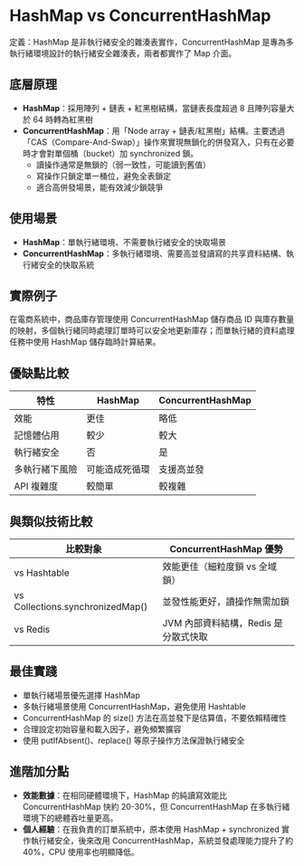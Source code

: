 # HashMap vs ConcurrentHashMap

定義：HashMap 是非執行緒安全的雜湊表實作，ConcurrentHashMap 是專為多執行緒環境設計的執行緒安全雜湊表，兩者都實作了 Map 介面。

## 底層原理

- **HashMap**：採用陣列 + 鏈表 + 紅黑樹結構，當鏈表長度超過 8 且陣列容量大於 64 時轉為紅黑樹
- **ConcurrentHashMap**：用「Node array + 鏈表/紅黑樹」結構。主要透過「CAS（Compare-And-Swap）」操作來實現無鎖化的併發寫入，只有在必要時才會對單個桶（bucket）加 synchronized 鎖。
    - 讀操作通常是無鎖的（弱一致性，可能讀到舊值）
    - 寫操作只鎖定單一桶位，避免全表鎖定
    - 適合高併發場景，能有效減少鎖競爭

## 使用場景

- **HashMap**：單執行緒環境、不需要執行緒安全的快取場景
- **ConcurrentHashMap**：多執行緒環境、需要高並發讀寫的共享資料結構、執行緒安全的快取系統

## 實際例子

在電商系統中，商品庫存管理使用 ConcurrentHashMap 儲存商品 ID 與庫存數量的映射，多個執行緒同時處理訂單時可以安全地更新庫存；而單執行緒的資料處理任務中使用 HashMap 儲存臨時計算結果。

## 優缺點比較

| 特性             | HashMap                                   | ConcurrentHashMap                                 |
|------------------|-------------------------------------------|---------------------------------------------------|
| 效能             | 更佳                                      | 略低                                              |
| 記憶體佔用       | 較少                                      | 較大                                              |
| 執行緒安全       | 否                                        | 是                                                |
| 多執行緒下風險   | 可能造成死循環                            | 支援高並發                                        |
| API 複雜度       | 較簡單                                    | 較複雜                                            |

## 與類似技術比較

| 比較對象                        | ConcurrentHashMap 優勢                                  |
|----------------------------------|--------------------------------------------------------|
| vs Hashtable                    | 效能更佳（細粒度鎖 vs 全域鎖）                         |
| vs Collections.synchronizedMap()| 並發性能更好，讀操作無需加鎖                           |
| vs Redis                        | JVM 內部資料結構，Redis 是分散式快取                   |

## 最佳實踐

- 單執行緒場景優先選擇 HashMap
- 多執行緒場景使用 ConcurrentHashMap，避免使用 Hashtable
- ConcurrentHashMap 的 size() 方法在高並發下是估算值，不要依賴精確性
- 合理設定初始容量和載入因子，避免頻繁擴容
- 使用 putIfAbsent()、replace() 等原子操作方法保證執行緒安全

## 進階加分點

- **效能數據**：在相同硬體環境下，HashMap 的純讀寫效能比 ConcurrentHashMap 快約 20-30%，但 ConcurrentHashMap 在多執行緒環境下的總體吞吐量更高。
- **個人經驗**：在我負責的訂單系統中，原本使用 HashMap + synchronized 實作執行緒安全，後來改用 ConcurrentHashMap，系統並發處理能力提升了約 40%，CPU 使用率也明顯降低。